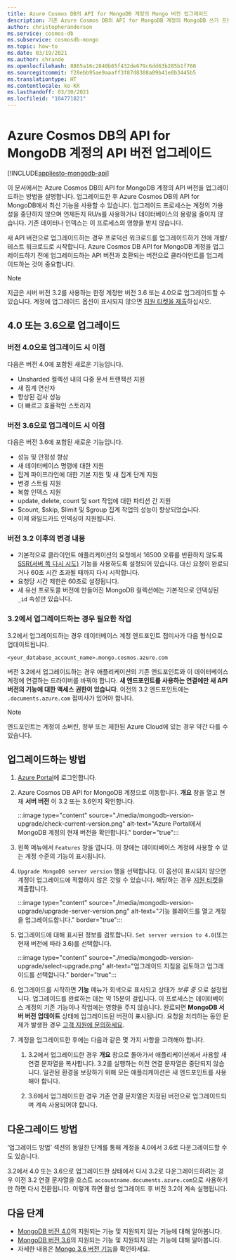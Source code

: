 ```yaml
---
title: Azure Cosmos DB의 API for MongoDB 계정의 Mongo 버전 업그레이드
description: 기존 Azure Cosmos DB의 API for MongoDB 계정의 MongoDB 쓰기 프로토콜 버전을 원활하게 업그레이드하는 방법
author: christopheranderson
ms.service: cosmos-db
ms.subservice: cosmosdb-mongo
ms.topic: how-to
ms.date: 03/19/2021
ms.author: chrande
ms.openlocfilehash: 8865a16c2840b65f432de679c6dd63b285b1f760
ms.sourcegitcommit: f28ebb95ae9aaaff3f87d8388a09b41e0b3445b5
ms.translationtype: HT
ms.contentlocale: ko-KR
ms.lasthandoff: 03/30/2021
ms.locfileid: "104771821"
---
```

# <a name="upgrade-the-api-version-of-your-azure-cosmos-db-api-for-mongodb-account"></a>Azure Cosmos DB의 API for MongoDB 계정의 API 버전 업그레이드
[!INCLUDE[appliesto-mongodb-api](includes/appliesto-mongodb-api.md)]

이 문서에서는 Azure Cosmos DB의 API for MongoDB 계정의 API 버전을 업그레이드하는 방법을 설명합니다. 업그레이드한 후 Azure Cosmos DB의 API for MongoDB에서 최신 기능을 사용할 수 있습니다. 업그레이드 프로세스는 계정의 가용성을 중단하지 않으며 언제든지 RU/s를 사용하거나 데이터베이스의 용량을 줄이지 않습니다. 기존 데이터나 인덱스는 이 프로세스의 영향을 받지 않습니다. 

새 API 버전으로 업그레이드하는 경우 프로덕션 워크로드를 업그레이드하기 전에 개발/테스트 워크로드로 시작합니다. Azure Cosmos DB API for MongoDB 계정을 업그레이드하기 전에 업그레이드하는 API 버전과 호환되는 버전으로 클라이언트를 업그레이드하는 것이 중요합니다.

>[!Note]
> 지금은 서버 버전 3.2를 사용하는 한정 계정만 버전 3.6 또는 4.0으로 업그레이드할 수 있습니다. 계정에 업그레이드 옵션이 표시되지 않으면 [지원 티켓을 제출](https://portal.azure.com/?#blade/Microsoft_Azure_Support/HelpAndSupportBlade)하십시오.

## <a name="upgrading-to-40-or-36"></a>4\.0 또는 3.6으로 업그레이드

### <a name="benefits-of-upgrading-to-version-40"></a>버전 4.0으로 업그레이드 시 이점

다음은 버전 4.0에 포함된 새로운 기능입니다.
- Unsharded 컬렉션 내의 다중 문서 트랜잭션 지원
- 새 집계 연산자
- 향상된 검사 성능
- 더 빠르고 효율적인 스토리지

### <a name="benefits-of-upgrading-to-version-36"></a>버전 3.6으로 업그레이드 시 이점

다음은 버전 3.6에 포함된 새로운 기능입니다.
- 성능 및 안정성 향상
- 새 데이터베이스 명령에 대한 지원
- 집계 파이프라인에 대한 기본 지원 및 새 집계 단계 지원
- 변경 스트림 지원
- 복합 인덱스 지원
- update, delete, count 및 sort 작업에 대한 파티션 간 지원
- $count, $skip, $limit 및 $group 집계 작업의 성능이 향상되었습니다.
- 이제 와일드카드 인덱싱이 지원됩니다.

### <a name="changes-from-version-32"></a>버전 3.2 이후의 변경 내용

- 기본적으로 클라이언트 애플리케이션의 요청에서 16500 오류를 반환하지 않도록 [SSR(서버 쪽 다시 시도)](prevent-rate-limiting-errors.md) 기능을 사용하도록 설정되어 있습니다. 대신 요청이 완료되거나 60초 시간 초과될 때까지 다시 시작합니다.
- 요청당 시간 제한은 60초로 설정됩니다.
- 새 유선 프로토콜 버전에 만들어진 MongoDB 컬렉션에는 기본적으로 인덱싱된 `_id` 속성만 있습니다.

### <a name="action-required-when-upgrading-from-32"></a>3\.2에서 업그레이드하는 경우 필요한 작업

3\.2에서 업그레이드하는 경우 데이터베이스 계정 엔드포인트 접미사가 다음 형식으로 업데이트됩니다.

```
<your_database_account_name>.mongo.cosmos.azure.com
```

버전 3.2에서 업그레이드하는 경우 애플리케이션의 기존 엔드포인트와 이 데이터베이스 계정에 연결하는 드라이버를 바꿔야 합니다. **새 엔드포인트를 사용하는 연결에만 새 API 버전의 기능에 대한 액세스 권한이 있습니다**. 이전의 3.2 엔드포인트에는 `.documents.azure.com` 접미사가 있어야 합니다.

>[!Note]
> 엔드포인트는 계정이 소버린, 정부 또는 제한된 Azure Cloud에 있는 경우 약간 다를 수 있습니다.

## <a name="how-to-upgrade"></a>업그레이드하는 방법

1. [Azure Portal](https://portal.azure.com/)에 로그인합니다.

1. Azure Cosmos DB API for MongoDB 계정으로 이동합니다. **개요** 창을 열고 현재 **서버 버전** 이 3.2 또는 3.6인지 확인합니다.

    :::image type="content" source="./media/mongodb-version-upgrade/check-current-version.png" alt-text="Azure Portal에서 MongoDB 계정의 현재 버전을 확인합니다." border="true":::

1. 왼쪽 메뉴에서 `Features` 창을 엽니다. 이 창에는 데이터베이스 계정에 사용할 수 있는 계정 수준의 기능이 표시됩니다.

1. `Upgrade MongoDB server version` 행을 선택합니다. 이 옵션이 표시되지 않으면 계정이 업그레이드에 적합하지 않은 것일 수 있습니다. 해당하는 경우 [지원 티켓](https://portal.azure.com/?#blade/Microsoft_Azure_Support/HelpAndSupportBlade)을 제출합니다.

    :::image type="content" source="./media/mongodb-version-upgrade/upgrade-server-version.png" alt-text="기능 블레이드를 열고 계정을 업그레이드합니다." border="true":::

1. 업그레이드에 대해 표시된 정보를 검토합니다. `Set server version to 4.0`(또는 현재 버전에 따라 3.6)를 선택합니다.

    :::image type="content" source="./media/mongodb-version-upgrade/select-upgrade.png" alt-text="업그레이드 지침을 검토하고 업그레이드를 선택합니다." border="true":::

1. 업그레이드를 시작하면 **기능** 메뉴가 회색으로 표시되고 상태가 *보류 중* 으로 설정됩니다. 업그레이드를 완료하는 데는 약 15분이 걸립니다. 이 프로세스는 데이터베이스 계정의 기존 기능이나 작업에는 영향을 주지 않습니다. 완료되면 **MongoDB 서버 버전 업데이트** 상태에 업그레이드된 버전이 표시됩니다. 요청을 처리하는 동안 문제가 발생한 경우 [고객 지원에 문의하세요](https://azure.microsoft.com/en-us/support/create-ticket/).

1. 계정을 업그레이드한 후에는 다음과 같은 몇 가지 사항을 고려해야 합니다.

    1. 3\.2에서 업그레이드한 경우 **개요** 창으로 돌아가서 애플리케이션에서 사용할 새 연결 문자열을 복사합니다. 3\.2를 실행하는 이전 연결 문자열은 중단되지 않습니다. 일관된 환경을 보장하기 위해 모든 애플리케이션은 새 엔드포인트를 사용해야 합니다.

    1. 3\.6에서 업그레이드한 경우 기존 연결 문자열은 지정된 버전으로 업그레이드되며 계속 사용되어야 합니다.

## <a name="how-to-downgrade"></a>다운그레이드 방법

‘업그레이드 방법’ 섹션의 동일한 단계를 통해 계정을 4.0에서 3.6로 다운그레이드할 수도 있습니다.

3\.2에서 4.0 또는 3.6으로 업그레이드한 상태에서 다시 3.2로 다운그레이드하려는 경우 이전 3.2 연결 문자열을 호스트 `accountname.documents.azure.com`으로 사용하기만 하면 다시 전환됩니다. 이렇게 하면 활성 업그레이드 후 버전 3.2이 계속 실행됩니다.

## <a name="next-steps"></a>다음 단계

- [MongoDB 버전 4.0](mongodb-feature-support-40.md)의 지원되는 기능 및 지원되지 않는 기능에 대해 알아봅니다.
- [MongoDB 버전 3.6](mongodb-feature-support-36.md)의 지원되는 기능 및 지원되지 않는 기능에 대해 알아봅니다.
- 자세한 내용은 [Mongo 3.6 버전 기능](https://devblogs.microsoft.com/cosmosdb/azure-cosmos-dbs-api-for-mongodb-now-supports-server-version-3-6/)을 확인하세요.
